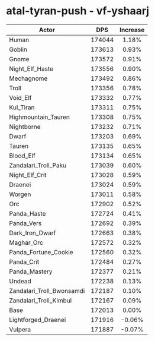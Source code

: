 # atal-tyran-push - vf-yshaarj
| Actor | DPS | Increase |
|---|:---:|:---:|
|Human|174044|1.18%|
|Goblin|173613|0.93%|
|Gnome|173572|0.91%|
|Night_Elf_Haste|173556|0.90%|
|Mechagnome|173492|0.86%|
|Troll|173356|0.78%|
|Void_Elf|173332|0.77%|
|Kul_Tiran|173311|0.75%|
|Highmountain_Tauren|173308|0.75%|
|Nightborne|173232|0.71%|
|Dwarf|173203|0.69%|
|Tauren|173135|0.65%|
|Blood_Elf|173134|0.65%|
|Zandalari_Troll_Paku|173039|0.60%|
|Night_Elf_Crit|173028|0.59%|
|Draenei|173024|0.59%|
|Worgen|173011|0.58%|
|Orc|172902|0.52%|
|Panda_Haste|172724|0.41%|
|Panda_Vers|172692|0.39%|
|Dark_Iron_Dwarf|172663|0.38%|
|Maghar_Orc|172572|0.32%|
|Panda_Fortune_Cookie|172560|0.32%|
|Panda_Crit|172484|0.27%|
|Panda_Mastery|172377|0.21%|
|Undead|172238|0.13%|
|Zandalari_Troll_Bwonsamdi|172187|0.10%|
|Zandalari_Troll_Kimbul|172167|0.09%|
|Base|172013|0.00%|
|Lightforged_Draenei|171916|-0.06%|
|Vulpera|171887|-0.07%|

